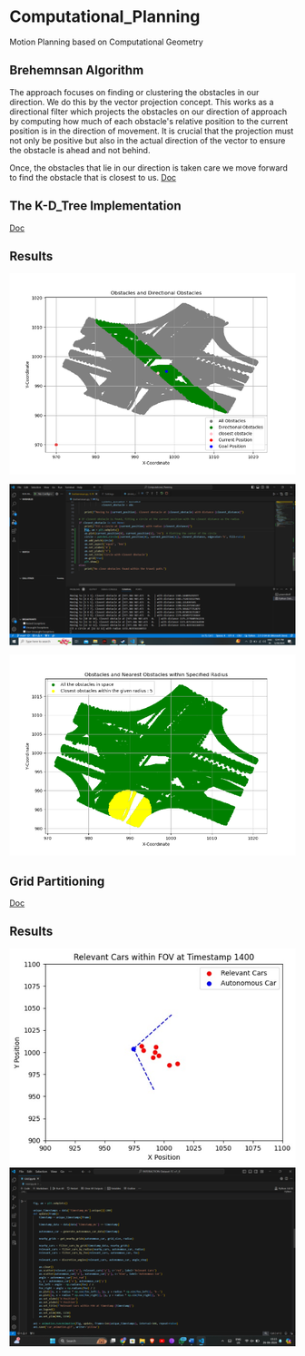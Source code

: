 # Computational_Planning
Motion Planning based on Computational Geometry 

## Brehemnsan Algorithm 
The approach focuses on finding or clustering the obstacles in our direction. We do this by the vector projection concept. This works as a directional filter which projects the obstacles on our direction of approach by computing how much of each obstacle's relative position to the current position is in the direction of movement. It is crucial that the projection must not only be positive but also in the actual direction of the vector to ensure the obstacle is ahead and not behind.

Once, the obstacles that lie in our direction is taken care we move forward to find the obstacle that is closest to us. 
[Doc](https://docs.google.com/document/d/1HwhR370o9kS2Lb4gRbg8JsDy_vtT5b6vlm_0Y4IKhEk/edit)

## The K-D_Tree Implementation
[Doc](https://medium.com/smucs/a-look-into-k-dimensional-trees-290ec69dffe9#:~:text=What%20is%20a%20K%2DDimensional,in%20the%20multi%20dimensional%20space.)

## Results 
![Circle with closest distance as radius using brehemnsan algorithm](brehemnsan.png)

![Obstacles Exploration](obstacles.png)

![Circle with closest distance as radius using K-D tree implementation ](closest_obstacle.png)

## Grid Partitioning
[Doc](https://docs.google.com/document/d/1h5gE9apKF-Ykxpte6mRMIKQhAqh1xXK2J0Vk6-Jg9VI/edit?usp=sharing)

## Results
![Plot](tenetative_result.jpg)
![code](Code.png)

